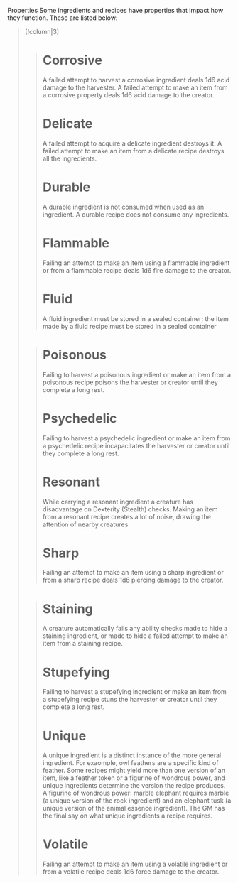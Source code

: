 Properties
Some ingredients and recipes have properties that impact how they
function. These are listed below:

> [!column|3]
>> # Corrosive
>>A failed attempt to harvest a corrosive ingredient deals 1d6 acid damage to the harvester. A failed attempt to make an item from a corrosive property deals 1d6 acid damage to the creator.
>> # Delicate
>>A failed attempt to acquire a delicate ingredient destroys it. A failed attempt to make an item from a delicate recipe destroys all the ingredients.
>> # Durable
>>A durable ingredient is not consumed when used as an ingredient. A durable recipe does not consume any ingredients.
>># Flammable
>>Failing an attempt to make an item using a flammable ingredient or from a flammable recipe deals 1d6 fire damage to the creator.
>># Fluid
>>A fluid ingredient must be stored in a sealed container; the item made by a fluid recipe must be stored in a sealed container
> 
>># Poisonous
>>Failing to harvest a poisonous ingredient or make an item from a poisonous recipe poisons the harvester or creator until they complete a long rest.
>># Psychedelic
>>Failing to harvest a psychedelic ingredient or make an item from a psychedelic recipe incapacitates the harvester or creator until they complete a long rest.
>># Resonant
>>While carrying a resonant ingredient a creature has disadvantage on Dexterity (Stealth) checks. Making an item from a resonant recipe creates a lot of noise, drawing the attention of nearby creatures.
>># Sharp
>>Failing an attempt to make an item using a sharp ingredient or from a sharp recipe deals 1d6 piercing damage to the creator.
>
>># Staining
>>A creature automatically fails any ability checks made to hide a staining ingredient, or made to hide a failed attempt to make an item from a staining recipe.
>># Stupefying
>>Failing to harvest a stupefying ingredient or make an item from a stupefying recipe stuns the harvester or creator until they complete a long rest.
>># Unique
>>A unique ingredient is a distinct instance of the more general ingredient. For exaomple, owl feathers are a specific kind of feather. Some recipes might yield more than one version of an item, like a feather token or a figurine of wondrous power, and unique ingredients determine the version the recipe produces. A figurine of wondrous power: marble elephant requires marble (a unique version of the rock ingredient) and an elephant tusk (a unique version of the animal essence ingredient). The GM has the final say on what unique ingredients a recipe requires.
>># Volatile
>>Failing an attempt to make an item using a volatile ingredient or from a volatile recipe deals 1d6 force damage to the creator.